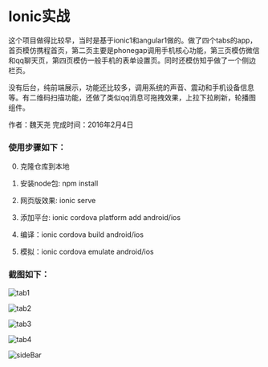 # Ionic实战
这个项目做得比较早，当时是基于ionic1和angular1做的。做了四个tabs的app，首页模仿携程首页，第二页主要是phonegap调用手机核心功能，第三页模仿微信和qq聊天页，第四页模仿一般手机的表单设置页。同时还模仿知乎做了一个侧边栏页。

没有后台，纯前端展示，功能还比较多，调用系统的声音、震动和手机设备信息等。有二维码扫描功能，还做了类似qq消息可拖拽效果，上拉下拉刷新，轮播图组件。

作者：魏天尧
完成时间：2016年2月4日

### 使用步骤如下：

0. 克隆仓库到本地

1. 安装node包: npm install

2. 网页版效果: ionic serve

3. 添加平台: ionic cordova platform add android/ios

4. 编译：ionic cordova build android/ios

5. 模拟：ionic cordova emulate android/ios

### 截图如下：

![tab1](./assets/img/tab1.png)

![tab2](./assets/img/tab2.png)

![tab3](./assets/img/tab3.png)

![tab4](./assets/img/tab4.png)

![sideBar](./assets/img/sideBar.png)